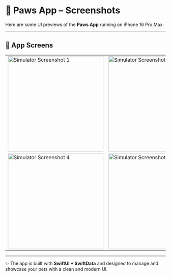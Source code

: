 # 🐾 Paws App – Screenshots  

Here are some UI previews of the **Paws App** running on iPhone 16 Pro Max:  

---

## 📱 App Screens  

| | | |
|---|---|---|
| <img width="300" alt="Simulator Screenshot 1" src="https://github.com/user-attachments/assets/dcd969d2-0997-4e10-b97e-15f16dc5d30f" /> | <img width="300" alt="Simulator Screenshot 2" src="https://github.com/user-attachments/assets/50d99b9a-d8ba-4e25-adc5-79769c7b77c1" /> | <img width="300" alt="Simulator Screenshot 3" src="https://github.com/user-attachments/assets/ca2b499a-7eb3-4057-92b0-7fb0853700ea" /> |
| <img width="300" alt="Simulator Screenshot 4" src="https://github.com/user-attachments/assets/804bb42e-f670-4e62-87ff-7f9690991538" /> | <img width="300" alt="Simulator Screenshot 5" src="https://github.com/user-attachments/assets/7503f18a-4c8a-449e-8747-96b0025bde1f" /> | |

---

✨ The app is built with **SwiftUI + SwiftData** and designed to manage and showcase your pets with a clean and modern UI.
